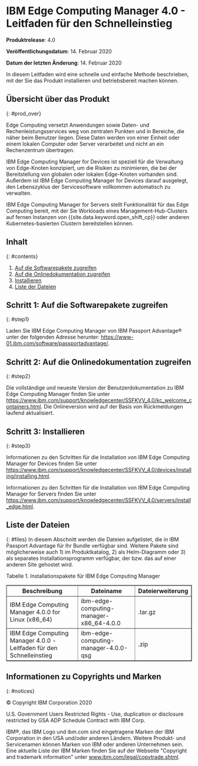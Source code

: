 # IBM Edge Computing Manager 4.0 - Leitfaden für den Schnelleinstieg

<b>Produktrelease</b>: 4.0

<b>Veröffentlichungsdatum</b>: 14. Februar 2020

<b>Datum der letzten Änderung</b>: 14. Februar 2020

In diesem Leitfaden wird eine schnelle und einfache Methode beschrieben, mit der Sie das Produkt installieren und betriebsbereit machen können. 

## Übersicht über das Produkt
{: #prod_over}

Edge Computing versetzt Anwendungen sowie Daten- und Rechenleistungsservices weg von zentralen Punkten und in Bereiche, die näher beim Benutzer liegen. Diese Daten werden von einer Einheit oder einem lokalen Computer oder Server verarbeitet und nicht an ein Rechenzentrum übertragen. 

IBM Edge Computing Manager for Devices ist speziell für die Verwaltung von Edge-Knoten konzipiert, um die Risiken zu minimieren, die bei der Bereitstellung von globalen oder lokalen Edge-Knoten vorhanden sind. Außerdem ist IBM Edge Computing Manager for Devices darauf ausgelegt, den Lebenszyklus der Servicesoftware vollkommen automatisch zu verwalten. 

IBM Edge Computing Manager for Servers stellt Funktionalität für das Edge Computing bereit, mit der Sie Workloads eines Management-Hub-Clusters auf fernen Instanzen von {{site.data.keyword.open_shift_cp}} oder anderen Kubernetes-basierten Clustern bereitstellen können. 

## Inhalt
{: #contents}

 1. [Auf die Softwarepakete zugreifen](#step1)
 2. [Auf die Onlinedokumentation zugreifen](#step2)
 3. [Installieren](#step3)
 4. [Liste der Dateien](#files)

## Schritt 1: Auf die Softwarepakete zugreifen
{: #step1}

Laden Sie IBM Edge Computing Manager von IBM Passport Advantage® unter der folgenden Adresse herunter: https://www-01.ibm.com/software/passportadvantage/.

## Schritt 2: Auf die Onlinedokumentation zugreifen
{: #step2}

Die vollständige und neueste Version der Benutzerdokumentation zu IBM Edge Computing Manager finden Sie unter https://www.ibm.com/support/knowledgecenter/SSFKVV_4.0/kc_welcome_containers.html. Die Onlineversion wird auf der Basis von Rückmeldungen laufend aktualisiert. 

## Schritt 3: Installieren
{: #step3}

Informationen zu den Schritten für die Installation von IBM Edge Computing Manager for Devices finden Sie unter https://www.ibm.com/support/knowledgecenter/SSFKVV_4.0/devices/installing/installing.html.

Informationen zu den Schritten für die Installation von IBM Edge Computing Manager for Servers finden Sie unter https://www.ibm.com/support/knowledgecenter/SSFKVV_4.0/servers/install_edge.html. 

## Liste der Dateien
{: #files}
In diesem Abschnitt werden die Dateien aufgelistet, die in IBM Passport Advantage für Ihr Bundle verfügbar sind. Weitere Pakete sind möglicherweise auch 1) im Produktkatalog, 2) als Helm-Diagramm oder 3) als separates Installationsprogramm verfügbar, der bzw. das auf einer anderen Site gehostet wird. 

Tabelle 1. Installationspakete für IBM Edge Computing Manager
<table border="1" width="100%">
  <tr>
    <th width="50%">Beschreibung</th>
    <th width="40%">Dateiname<br></th>
    <th width="10%">Dateierweiterung<br></th>
  </tr>
  <tr>
    <td>IBM Edge Computing Manager 4.0.0 for Linux (x86_64)</td>
    <td>ibm-edge-computing-manager-x86_64-4.0.0</td>
    <td>.tar.gz</td>
  </tr>
  <tr>
    <td>IBM Edge Computing Manager 4.0.0 - Leitfaden für den Schnelleinstieg</td>
    <td>ibm-edge-computing-manager-4.0.0-qsg</td>
    <td>.zip</td>
  </tr>
</table>

## Informationen zu Copyrights und Marken
{: #notices}

© Copyright IBM Corporation 2020

U.S. Government Users Restricted Rights - Use, duplication or disclosure restricted by GSA ADP Schedule Contract with IBM Corp.

IBM®, das IBM Logo und ibm.com sind eingetragene Marken der IBM Corporation in den USA und/oder anderen Ländern. Weitere Produkt- und Servicenamen können Marken von IBM oder anderen Unternehmen sein. Eine aktuelle Liste der IBM Marken finden Sie auf der Webseite "Copyright and trademark information" unter www.ibm.com/legal/copytrade.shtml.
